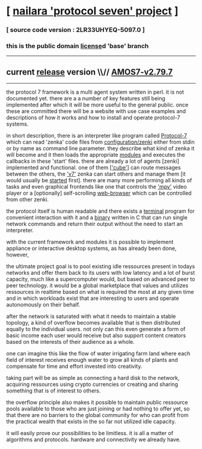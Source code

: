 
# [ [nailara 'protocol seven' project](http://nailara.network/) ]

### [ source code version : 2LR33UHYEQ-5097.0 ]

### this is the public domain [license](license)d 'base' branch
---
## current [release](https://github.com/nailara-technologies/protocol-7/tags) version \\\\// [AMOS7-v2.79.7](https://github.com/nailara-technologies/protocol-7/releases/tag/AMOS7-v2.79.7)
---

the protocol 7 framework is a multi agent system written in perl. it is not
documented yet. there are a a number of key features still being implemented
after which it will be more useful to the general public. once these are
committed there will be a website with use case examples and descriptions
of how it works and how to install and operate protocol-7 systems.


in short description, there is an interpreter like program called
[Protocol-7](bin/Protocol-7) which can read 'zenka' code files from
[configuration/zenki](configuration/zenki) either from stdin or by name
as command line parameter. they describe what kind of zenka it will become
and it then loads the appropriate [modules](modules) and executes the
callbacks in these 'start' files. there are already a lot of agents [zenki]
implemented and functional. one of them
[['cube']](configuration/zenki/cube/start) can route messages between the
others, the ['v7'](configuration/zenki/v7/start) zenka can start others
and manage them [it would usually be
[started](data/lib-path/systemd/system/Protocol-7.service) first].
there are many more performing all kinds of tasks and even graphical frontends
like one that controls the ['mpv'](configuration/zenki/mpv/start) video player
or a [optionally] self-scrolling
[web-browser](configuration/zenki/web-browser/start) which can be controlled
from other zenki.

the protocol itself is human readable and there exists a
[terminal](bin/nshell) program for convenient interaction with it and a
[binary](bin/c_src/p7.c) written in C that can run single network commands
and return their output without the need to start an interpreter.

with the current framework and modules it is possible to implement
appliance or interactive desktop systems, as has already been done, however,

the ultimate project goal is to pool existing idle ressources present in
todays networks and offer them back to its users with low latency and a lot
of burst capacity, much like a supercomputer would, but based on advanced
peer to peer technology. it would be a global marketplace that values and
utilizes ressources in realtime based on what is required the most at any
given time and in which workloads exist that are interesting to users and
operate autonomously on their behalf.

after the network is saturated with what it needs to maintain a stable
topology, a kind of overflow becomes available that is then distributed
equally to the individual users. not only can this even generate a form
of basic income each user would receive but also support content creators
based on the interests of their audience as a whole.

one can imagine this like the flow of water irrigating farm land where
each field of interest receives enough water to grow all kinds of plants
and compensate for time and effort invested into creativity.

taking part will be as simple as connecting a hard disk to the network,
acquiring ressources using crypto currencies or creating and sharing
something that is of interest to others.

the overflow principle also makes it possible to maintain public
ressource pools available to those who are just joining or had nothing
to offer yet, so that there are no barriers to the global community
for who can profit from the practical wealth that exists in the so far
not utilized idle capacity.

it will easily prove our possibilities to be limitless. it is all a
matter of algorithms and protocols. hardware and connectivity we
already have.


<!--

#,,,.,,,.,.,,,,,,,..,,,.,,.,,,,,.,.,,,,,,,..,,..,,...,...,...,.,.,,,.,,.,,.,.,
#HSP7DCMGCURBIK3GGQDYVVNH7GOHZBM5K6K36K56E7KKW7YP56JIJIKLNDCG2RKRATUDQYN3HVLKQ
#\\\|VDTDOGXJNM3I4RWL2QJBN3GIUBELJTDNTNTBROSS3MY7J2KZF77 \ / AMOS7 \ YOURUM ::
#\[7]DX45UJI6AUWROUAFICP22345RKI3UAV5BI4WA5KW2WR7HTGLDOBI 7  DATA SIGNATURE ::
#:::::::::::::::::::::::::::::::::::::::::::::::::::::::::::::::::::::::::::::
